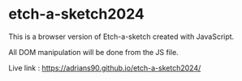 # etch-a-sketch2024

This is a browser version of Etch-a-sketch created with JavaScript.

All DOM manipulation will be done from the JS file.

Live link :
https://adrians90.github.io/etch-a-sketch2024/

